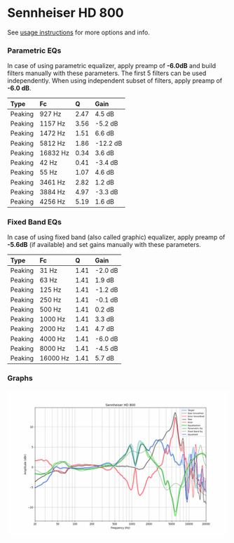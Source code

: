 # Sennheiser HD 800
See [usage instructions](https://github.com/jaakkopasanen/AutoEq#usage) for more options and info.

### Parametric EQs
In case of using parametric equalizer, apply preamp of **-6.0dB** and build filters manually
with these parameters. The first 5 filters can be used independently.
When using independent subset of filters, apply preamp of **-6.0 dB**.

| Type    | Fc       |    Q | Gain     |
|:--------|:---------|:-----|:---------|
| Peaking | 927 Hz   | 2.47 | 4.5 dB   |
| Peaking | 1157 Hz  | 3.56 | -5.2 dB  |
| Peaking | 1472 Hz  | 1.51 | 6.6 dB   |
| Peaking | 5812 Hz  | 1.86 | -12.2 dB |
| Peaking | 16832 Hz | 0.34 | 3.6 dB   |
| Peaking | 42 Hz    | 0.41 | -3.4 dB  |
| Peaking | 55 Hz    | 1.07 | 4.6 dB   |
| Peaking | 3461 Hz  | 2.82 | 1.2 dB   |
| Peaking | 3884 Hz  | 4.97 | -3.3 dB  |
| Peaking | 4256 Hz  | 5.19 | 1.6 dB   |

### Fixed Band EQs
In case of using fixed band (also called graphic) equalizer, apply preamp of **-5.6dB**
(if available) and set gains manually with these parameters.

| Type    | Fc       |    Q | Gain    |
|:--------|:---------|:-----|:--------|
| Peaking | 31 Hz    | 1.41 | -2.0 dB |
| Peaking | 63 Hz    | 1.41 | 1.9 dB  |
| Peaking | 125 Hz   | 1.41 | -1.2 dB |
| Peaking | 250 Hz   | 1.41 | -0.1 dB |
| Peaking | 500 Hz   | 1.41 | 0.2 dB  |
| Peaking | 1000 Hz  | 1.41 | 3.3 dB  |
| Peaking | 2000 Hz  | 1.41 | 4.7 dB  |
| Peaking | 4000 Hz  | 1.41 | -6.0 dB |
| Peaking | 8000 Hz  | 1.41 | -4.5 dB |
| Peaking | 16000 Hz | 1.41 | 5.7 dB  |

### Graphs
![](./Sennheiser%20HD%20800.png)